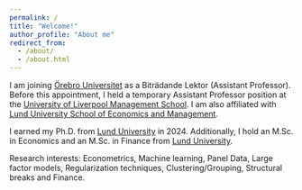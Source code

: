 ```yaml
---
permalink: /
title: "Welcome!"
author_profile: "About me"
redirect_from: 
  - /about/
  - /about.html
---
```


I am joining [Örebro Universitet](https://www.oru.se/) as a Biträdande Lektor (Assistant Professor). Before this appointment, I held a temporary Assistant Professor position at the [University of Liverpool Management School](https://www.liverpool.ac.uk/management/). I am also affiliated with [Lund University School of Economics and Management](https://www.lusem.lu.se/).

I earned my Ph.D. from [Lund University](https://www.lu.se/) in 2024. Additionally, I hold an M.Sc. in Economics and an M.Sc. in Finance from [Lund University](https://www.lu.se/). 

Research interests: Econometrics, Machine learning, Panel Data,  Large factor models, Regularization techniques, Clustering/Grouping, Structural breaks and Finance.

